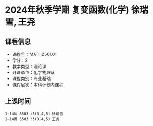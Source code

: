 # 2024年秋季学期 复变函数(化学) 徐瑞雪, 王尧






## 课程信息

- 课程号：MATH2501.01
- 学分：2
- 教学类型：理论课
- 开课单位：化学物理系
- 课程类别：专业基础
- 课程层次：本科计划内课程

## 上课时间

```
1~14周 5503 :5(3,4,5) 徐瑞雪
1~14周 5503 :5(3,4,5) 王尧
```

